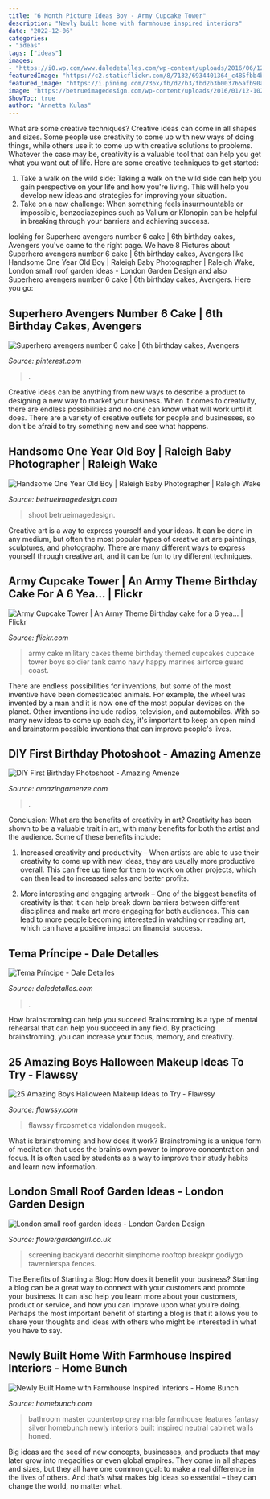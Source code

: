 ```yaml
---
title: "6 Month Picture Ideas Boy - Army Cupcake Tower"
description: "Newly built home with farmhouse inspired interiors"
date: "2022-12-06"
categories:
- "ideas"
tags: ["ideas"]
images:
- "https://i0.wp.com/www.daledetalles.com/wp-content/uploads/2016/06/12-5.jpg"
featuredImage: "https://c2.staticflickr.com/8/7132/6934401364_c485fbb4b1_b.jpg"
featured_image: "https://i.pinimg.com/736x/fb/d2/b3/fbd2b3b003765afb90a5656f014ed192.jpg"
image: "https://betrueimagedesign.com/wp-content/uploads/2016/01/12-10286-post/raleigh-baby-photographer(pp_w768_h1088).jpg"
ShowToc: true
author: "Annetta Kulas"
---
```



What are some creative techniques?
Creative ideas can come in all shapes and sizes. Some people use creativity to come up with new ways of doing things, while others use it to come up with creative solutions to problems. Whatever the case may be, creativity is a valuable tool that can help you get what you want out of life. Here are some creative techniques to get started: 
1. Take a walk on the wild side: Taking a walk on the wild side can help you gain perspective on your life and how you're living. This will help you develop new ideas and strategies for improving your situation. 
2. Take on a new challenge: When something feels insurmountable or impossible, benzodiazepines such as Valium or Klonopin can be helpful in breaking through your barriers and achieving success.

	

		
looking for Superhero avengers number 6 cake | 6th birthday cakes, Avengers you've came to the right page. We have 8 Pictures about Superhero avengers number 6 cake | 6th birthday cakes, Avengers like Handsome One Year Old Boy | Raleigh Baby Photographer | Raleigh Wake, London small roof garden ideas - London Garden Design and also Superhero avengers number 6 cake | 6th birthday cakes, Avengers. Here you go:
		
    
## Superhero Avengers Number 6 Cake | 6th Birthday Cakes, Avengers

<img loading=lazy src="https://i.pinimg.com/736x/fb/d2/b3/fbd2b3b003765afb90a5656f014ed192.jpg" onerror="this.onerror=null;this.src='https://tse4.mm.bing.net/th?id=OIP.-8oUu-0o6o53Hxf5tRENZwHaJ3&amp;pid=15.1';" alt="Superhero avengers number 6 cake | 6th birthday cakes, Avengers">

_Source: pinterest.com_

>. 

	

Creative ideas can be anything from new ways to describe a product to designing a new way to market your business. When it comes to creativity, there are endless possibilities and no one can know what will work until it does. There are a variety of creative outlets for people and businesses, so don't be afraid to try something new and see what happens.

    
## Handsome One Year Old Boy | Raleigh Baby Photographer | Raleigh Wake

<img loading=lazy src="https://betrueimagedesign.com/wp-content/uploads/2016/01/12-10286-post/raleigh-baby-photographer(pp_w768_h1088).jpg" onerror="this.onerror=null;this.src='https://tse2.mm.bing.net/th?id=OIP.Owf8r7RwJr7t37GHrpy6iAHaKf&amp;pid=15.1';" alt="Handsome One Year Old Boy | Raleigh Baby Photographer | Raleigh Wake">

_Source: betrueimagedesign.com_

>shoot betrueimagedesign. 

	

Creative art is a way to express yourself and your ideas. It can be done in any medium, but often the most popular types of creative art are paintings, sculptures, and photography. There are many different ways to express yourself through creative art, and it can be fun to try different techniques.

    
## Army Cupcake Tower | An Army Theme Birthday Cake For A 6 Yea… | Flickr

<img loading=lazy src="https://c2.staticflickr.com/8/7132/6934401364_c485fbb4b1_b.jpg" onerror="this.onerror=null;this.src='https://tse4.mm.bing.net/th?id=OIP.vxGelw-0Ju6NNBGeVissOAHaLI&amp;pid=15.1';" alt="Army Cupcake Tower | An Army Theme Birthday cake for a 6 yea… | Flickr">

_Source: flickr.com_

>army cake military cakes theme birthday themed cupcakes cupcake tower boys soldier tank camo navy happy marines airforce guard coast. 

	

There are endless possibilities for inventions, but some of the most inventive have been domesticated animals. For example, the wheel was invented by a man and it is now one of the most popular devices on the planet. Other inventions include radios, television, and automobiles. With so many new ideas to come up each day, it's important to keep an open mind and brainstorm possible inventions that can improve people's lives.

    
## DIY First Birthday Photoshoot - Amazing Amenze

<img loading=lazy src="https://amazingamenze.com/wp-content/uploads/2020/04/first-birthday-photoshoot-300x400.jpg" onerror="this.onerror=null;this.src='https://tse4.mm.bing.net/th?id=OIP.dVmAyO6qQ_1eiQRG7qM8wwAAAA&amp;pid=15.1';" alt="DIY First Birthday Photoshoot - Amazing Amenze">

_Source: amazingamenze.com_

>. 

	

Conclusion: What are the benefits of creativity in art?
Creativity has been shown to be a valuable trait in art, with many benefits for both the artist and the audience. Some of these benefits include:
1. Increased creativity and productivity – When artists are able to use their creativity to come up with new ideas, they are usually more productive overall. This can free up time for them to work on other projects, which can then lead to increased sales and better profits.

2. More interesting and engaging artwork – One of the biggest benefits of creativity is that it can help break down barriers between different disciplines and make art more engaging for both audiences. This can lead to more people becoming interested in watching or reading art, which can have a positive impact on financial success.


    
## Tema Príncipe - Dale Detalles

<img loading=lazy src="https://i0.wp.com/www.daledetalles.com/wp-content/uploads/2016/06/12-5.jpg" onerror="this.onerror=null;this.src='https://tse3.mm.bing.net/th?id=OIP.jIE4PsmSQFtww-imhzR5NgHaJ4&amp;pid=15.1';" alt="Tema Príncipe - Dale Detalles">

_Source: daledetalles.com_

>. 

	

How brainstroming can help you succeed
Brainstroming is a type of mental rehearsal that can help you succeed in any field. By practicing brainstroming, you can increase your focus, memory, and creativity.

    
## 25 Amazing Boys Halloween Makeup Ideas To Try - Flawssy

<img loading=lazy src="https://www.flawssy.com/wp-content/uploads/2016/05/joker-halloween-makeup-ideas-for-boys.jpg" onerror="this.onerror=null;this.src='https://tse1.mm.bing.net/th?id=OIP.ZQNMT8wM-jkJ-TUH0noWLwHaLH&amp;pid=15.1';" alt="25 Amazing Boys Halloween Makeup Ideas to Try - Flawssy">

_Source: flawssy.com_

>flawssy fircosmetics vidalondon mugeek. 

	

What is brainstroming and how does it work?
Brainstroming is a unique form of meditation that uses the brain’s own power to improve concentration and focus. It is often used by students as a way to improve their study habits and learn new information.

    
## London Small Roof Garden Ideas - London Garden Design

<img loading=lazy src="https://flowergardengirl.co.uk/wp-content/uploads/2012/06/hardwood-deck-roof-terrace-privacy-screen-raised-planter-and-floating-bench.JPG" onerror="this.onerror=null;this.src='https://tse1.mm.bing.net/th?id=OIP.I1kbF-a50ZoGY1bj6yx27gHaJ4&amp;pid=15.1';" alt="London small roof garden ideas - London Garden Design">

_Source: flowergardengirl.co.uk_

>screening backyard decorhit simphome rooftop breakpr godiygo tavernierspa fences. 

	

The Benefits of Starting a Blog: How does it benefit your business?
Starting a blog can be a great way to connect with your customers and promote your business. It can also help you learn more about your customers, product or service, and how you can improve upon what you’re doing. Perhaps the most important benefit of starting a blog is that it allows you to share your thoughts and ideas with others who might be interested in what you have to say.

    
## Newly Built Home With Farmhouse Inspired Interiors - Home Bunch

<img loading=lazy src="https://www.homebunch.com/wp-content/uploads/2017/04/Bathroom-with-grey-cabinet-and-neutral-walls.-Master-Bathroom-with-grey-cabinet-and-neutral-walls.-Bathroom-with-grey-cabinet-and-neutral-walls-Bathroom-greycabinet-neutralwalls.jpg" onerror="this.onerror=null;this.src='https://tse4.mm.bing.net/th?id=OIP.hfg_RhQL1FV-N8E7RtQglAHaLG&amp;pid=15.1';" alt="Newly Built Home with Farmhouse Inspired Interiors - Home Bunch">

_Source: homebunch.com_

>bathroom master countertop grey marble farmhouse features fantasy silver homebunch newly interiors built inspired neutral cabinet walls honed. 

	

Big ideas are the seed of new concepts, businesses, and products that may later grow into megacities or even global empires. They come in all shapes and sizes, but they all have one common goal: to make a real difference in the lives of others. And that’s what makes big ideas so essential – they can change the world, no matter what.

